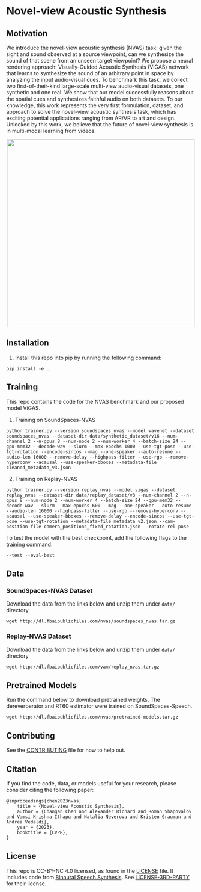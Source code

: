 # Novel-view Acoustic Synthesis

## Motivation
We introduce the novel-view acoustic synthesis (NVAS) task: given the sight and sound observed at a source viewpoint, can we synthesize the sound of that scene from an unseen target viewpoint? We propose a neural rendering approach: Visually-Guided Acoustic Synthesis (ViGAS) network that learns to synthesize the sound of an arbitrary point in space by analyzing the input audio-visual cues. To benchmark this task, we collect two first-of-their-kind large-scale multi-view audio-visual datasets, one synthetic and one real. We show that our model successfully reasons about the spatial cues and synthesizes faithful audio on both datasets. To our knowledge, this work represents the very first formulation, dataset, and approach to solve the novel-view acoustic synthesis task, which has exciting potential applications ranging from AR/VR to art and design. Unlocked by this work, we believe that the future of novel-view synthesis is in multi-modal learning from videos.

<p align="center">
  <img width="500" src="https://changan.io/images/nvas.png" />
</p>

## Installation 
1. Install this repo into pip by running the following command:
```
pip install -e .
```

## Training
This repo contains the code for the NVAS benchmark and our proposed model ViGAS.

1. Training on SoundSpaces-NVAS
```
python trainer.py --version soundspaces_nvas --model wavenet --dataset soundspaces_nvas --dataset-dir data/synthetic_dataset/v16 --num-channel 2 --n-gpus 8 --num-node 2 --num-worker 4 --batch-size 24 --gpu-mem32 --decode-wav --slurm --max-epochs 1000 --use-tgt-pose --use-tgt-rotation --encode-sincos --mag --one-speaker --auto-resume --audio-len 16000 --remove-delay --highpass-filter --use-rgb --remove-hyperconv --acausal --use-speaker-bboxes --metadata-file cleaned_metadata_v3.json
```
2. Training on Replay-NVAS
```
python trainer.py --version replay_nvas --model vigas --dataset replay_nvas --dataset-dir data/replay_dataset/v3 --num-channel 2 --n-gpus 8 --num-node 2 --num-worker 4 --batch-size 24 --gpu-mem32 --decode-wav --slurm --max-epochs 600 --mag --one-speaker --auto-resume --audio-len 16000 --highpass-filter --use-rgb --remove-hyperconv --acausal --use-speaker-bboxes --remove-delay --encode-sincos --use-tgt-pose --use-tgt-rotation --metadata-file metadata_v2.json --cam-position-file camera_positions_fixed_rotation.json --rotate-rel-pose
```


To test the model with the best checkpoint, add the following flags to the training command:
```
--test --eval-best
```


## Data
### SoundSpaces-NVAS Dataset 
Download the data from the links below and unzip them under ``data/`` directory
```angular2html
wget http://dl.fbaipublicfiles.com/nvas/soundspaces_nvas.tar.gz
```

### Replay-NVAS Dataset
Download the data from the links below and unzip them under ``data/`` directory
```
wget http://dl.fbaipublicfiles.com/vam/replay_nvas.tar.gz
```

## Pretrained Models
Run the command below to download pretrained weights. The dereverberator and RT60 estimator were trained on SoundSpaces-Speech.
```
wget http://dl.fbaipublicfiles.com/nvas/pretrained-models.tar.gz
```

## Contributing
See the [CONTRIBUTING](CONTRIBUTING.md) file for how to help out.

## Citation
If you find the code, data, or models useful for your research, please consider citing the following paper:
```
@inproceedings{chen2023nvas,
    title = {Novel-view Acoustic Synthesis},
    author = {Changan Chen and Alexander Richard and Roman Shapovalov and Vamsi Krishna Ithapu and Natalia Neverova and Kristen Grauman and Andrea Vedaldi},
    year = {2023},
    booktitle = {CVPR},
}
```

## License
This repo is CC-BY-NC 4.0 licensed, as found in the [LICENSE](LICENSE) file.
It includes code from [Binaural Speech Synthesis](https://github.com/facebookresearch/BinauralSpeechSynthesis).
See [LICENSE-3RD-PARTY](./LICENSE-3RD-PARTY) for their license.
